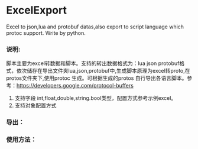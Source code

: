 # ExcelExport
Excel to json,lua and protobuf datas,also export to script language which protoc support. Write by python.

### 说明:

脚本主要为excel转数据和脚本。支持的转出数据格式为：lua json protobuf格式，依次储存在导出文件夹lua,json,protobuf中,生成脚本原理为excel转proto,在protos文件夹下,使用protoc 生成。可根据生成的protos 自行导出各语言脚本。参考：https://developers.google.com/protocol-buffers


1. 支持字段 int,float,double,string.bool类型，配置方式参考示例excel。
2. 支持对象配置方式 

### 导出：
  
 
### 使用方法：
